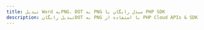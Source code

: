 ---title: تبدیل Word بهPNG، DOT به PNG مبدل رایگان یا PHP SDKdescription: تبدیل رایگانDOT به PNG با استفاده از PHP Cloud APIs & SDK. همچنین اسناد Microsoft Word و OpenOffice را در Cloud ایجاد، ویرایش و رندر کنید.---